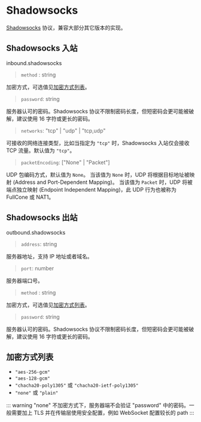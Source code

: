 # Shadowsocks

[Shadowsocks](https://shadowsocks.org) 协议，兼容大部分其它版本的实现。

## Shadowsocks 入站

inbound.shadowsocks

> `method` : string

加密方式，可选值见[加密方式列表](#加密方式列表)。

> `password`: string

服务器认可的密码。Shadowsocks 协议不限制密码长度，但短密码会更可能被破解，建议使用 16 字符或更长的密码。

> `networks`: "tcp" | "udp" | "tcp,udp"

可接收的网络连接类型，比如当指定为 `"tcp"` 时，Shadowsocks 入站仅会接收 TCP 流量。默认值为 `"tcp"`。

> `packetEncoding`:  \["None" | "Packet"\]

UDP 包编码方式，默认值为 `None`。
当该值为 `None` 时，UDP 将根据目标地址被映射 (Address and Port-Dependent Mapping)。
当该值为 `Packet` 时，UDP 将被端点独立映射 (Endpoint Independent Mapping)，此 UDP 行为也被称为 FullCone 或 NAT1。

## Shadowsocks 出站

outbound.shadowsocks

> `address`: string

服务器地址，支持 IP 地址或者域名。

> `port`: number

服务器端口号。

> `method` : string

加密方式，可选值见[加密方式列表](#加密方式列表)。

> `password`: string

服务器认可的密码。Shadowsocks 协议不限制密码长度，但短密码会更可能被破解，建议使用 16 字符或更长的密码。

## 加密方式列表

* `"aes-256-gcm"`
* `"aes-128-gcm"`
* `"chacha20-poly1305"` 或 `"chacha20-ietf-poly1305"`
* `"none"` 或 `"plain"`

::: warning
"none" 不加密方式下，服务器端不会验证 "password" 中的密码。一般需要加上 TLS 并在传输层使用安全配置，例如 WebSocket 配置较长的 path
:::
